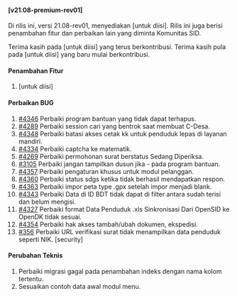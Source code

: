 #### [v21.08-premium-rev01]

Di rilis ini, versi 21.08-rev01, menyediakan [untuk diisi]. Rilis ini juga berisi penambahan fitur dan perbaikan lain yang diminta Komunitas SID.

Terima kasih pada [untuk diisi] yang terus berkontribusi. Terima kasih pula pada [untuk diisi] yang baru mulai berkontribusi.


#### Penambahan Fitur
1. [untuk diisi]


#### Perbaikan BUG
1. [#4346](https://github.com/OpenSID/OpenSID/issues/4346) Perbaiki program bantuan yang tidak dapat terhapus.
2. [#4289](https://github.com/OpenSID/OpenSID/issues/4289) Perbaiki session cari yang bentrok saat membuat C-Desa.
3. [#4348](https://github.com/OpenSID/OpenSID/issues/4348) Perbaiki batasi akses cetak kk untuk penduduk lepas di layanan mandiri.
4. [#4334](https://github.com/OpenSID/OpenSID/issues/4334) Perbaiki captcha ke matematik.
5. [#4269](https://github.com/OpenSID/OpenSID/issues/4269) Perbaiki permohonan surat berstatus Sedang Diperiksa.
6. [#3105](https://github.com/OpenSID/OpenSID/issues/3105) Perbaiki jangan tampilkan dusun jika - pada program bantuan.
7. [#4357](https://github.com/OpenSID/OpenSID/issues/4357) Perbaiki pengaturan khusus untuk modul pelanggan.
8. [#4360](https://github.com/OpenSID/OpenSID/issues/4360) Perbaiki status sdgs ketika tidak berhasil mendapatkan respon.
9. [#4363](https://github.com/OpenSID/OpenSID/issues/4363) Perbaiki impor peta type .gpx setelah impor menjadi blank.
10. [#4343](https://github.com/OpenSID/OpenSID/issues/4343) Perbaiki Data di ID BDT tidak dapat di filter antara sudah terisi dan belum mengisi.
11. [#4327](https://github.com/OpenSID/OpenSID/issues/4327) Perbaiki format Data Penduduk .xls Sinkronisasi Dari OpenSID ke OpenDK tidak sesuai.
12. [#4354](https://github.com/OpenSID/OpenSID/issues/4354) Perbaiki hak akses tambah/ubah dokumen, ekspedisi.
13. [#356](https://github.com/OpenSID/premium/issues/356) Perbaiki URL verifikasi surat tidak menampilkan data penduduk seperti NIK. [security]


#### Perubahan Teknis
1. Perbaiki migrasi gagal pada penambahan indeks dengan nama kolom tertentu.
2. Sesuaikan contoh data awal modul menu.
